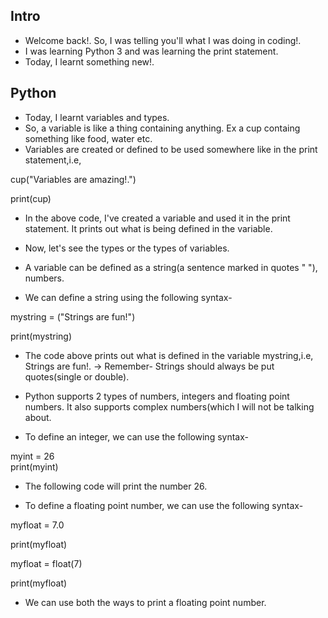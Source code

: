 ## Intro

- Welcome back!. So, I was telling you'll what I was doing in coding!.
- I was learning Python 3 and was learning the print statement.
- Today, I learnt something new!.

## Python

- Today, I learnt variables and types.
- So, a variable is like a thing containing anything. Ex a cup containg something like food, water etc.
- Variables are created or defined to be used somewhere like in the print statement,i.e, 

cup("Variables are amazing!.")

  print(cup)

- In the above code, I've created a variable and used it in the print statement. It prints out what is being defined in the variable.

- Now, let's see the types or the types of variables.
- A variable can be defined as a string(a sentence marked in quotes " "), numbers.
- We can define a string using the following syntax-

mystring = ("Strings are fun!")
 
 print(mystring)

- The code above prints out what is defined in the variable mystring,i.e, Strings are fun!.
-> Remember- Strings should always be put quotes(single or double).

- Python supports 2 types of numbers, integers and floating point numbers. It also supports complex numbers(which I will not be talking about.
- To define an integer, we can use the following syntax-

myint = 26  
 print(myint)

- The following code will print the number 26.

- To define a floating point number, we can use the following syntax-

myfloat = 7.0

 print(myfloat)
 
myfloat = float(7)
      
 print(myfloat)

- We can use both the ways to print a floating point number.
